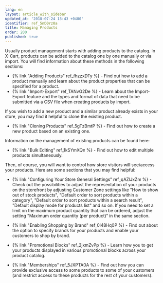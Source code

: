 ```yaml
---
lang: en
layout: article_with_sidebar
updated_at: '2018-07-24 13:43 +0400'
identifier: ref_5nD0rz0a
title: Managing Products
order: 200
published: true
---
```

Usually product management starts with adding products to the catalog. In X-Cart, products can be added to the catalog one by one manually or via import. You will find information about these methods in the following sections:
   
   * {% link "Adding Products" ref_fhzzxDTy %} - Find out how to add a product manually and learn about the product properties that can be specified for a product.  
   * {% link "Import-Export" ref_TANvG2De %} - Learn about the Import-Export feature and the types and format of data that need to be submitted via a CSV file when creating products by import.
   
If you wish to add a new product and a similar product already exists in your store, you may find it helpful to clone the existing product.
   
   * {% link "Cloning Products" ref_5gTzBmtP %} - Find out how to create a new product based on an existing one.
     
Information on the management of existing products can be found here:
   
   * {% link "Bulk Editing" ref_1kSYmXQn %} - Find out how to edit multiple products simultaneously.
   
Then, of course, you will want to control how store visitors will see/access your products. Here are some sections that you may find helpful:

   * {% link "Configuring Your Store General Settings" ref_qAZlJxZm %} - Check out the possibilities to adjust the representation of your products on the storefront by adjusting Customer Zone settings like "How to show out of stock products", "Default order to sort products within a category", "Default order to sort products within a search result", "Default display mode for products list" and so on.
     If you need to set a limit on the maximum product quantity that can be ordered, adjust the setting "Maximum order quantity (per product)" in the same section.
   
   * {% link "Enabling Shopping by Brand" ref_0i48Hq0P %} - Find out about the option to specify brands for your products and enable your customers to shop by brand.
     
   * {% link "Promotional Blocks" ref_2jxmZvPp %} - Learn how you to get your products displayed in various promotional blocks across your product catalog. 

   * {% link "Memberships" ref_5JXPTA0A  %} - Find out how you can provide exclusive access to some products to some of your customers (and restrict access to these products for the rest of your customers).

